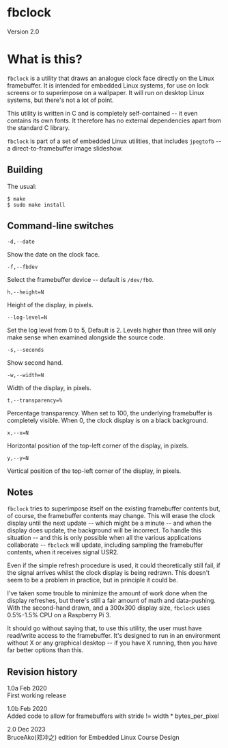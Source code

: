 # fbclock 

Version 2.0

# What is this?

`fbclock` is a utility that draws an analogue clock face directly on the Linux framebuffer. It is intended for embedded Linux systems, for use on lock screens or to superimpose on a wallpaper. It will run on desktop Linux systems, but there's not a lot of point.

This utility is written in C and is completely self-contained -- it even contains its own fonts. It therefore has no external
dependencies apart from the standard C library.

`fbclock` is part of a set of embedded Linux utilities, that includes `jpegtofb` -- a direct-to-framebuffer image slideshow.

## Building

The usual:

    $ make
    $ sudo make install

## Command-line switches

`-d,--date`

Show the date on the clock face.

`-f,--fbdev`

Select the framebuffer device -- default is `/dev/fb0`.

`h,--height=N` 

Height of the display, in pixels.

`--log-level=N`

Set the log level from 0 to 5, Default is 2. Levels higher than three will only make sense when examined alongside the source code.

`-s,--seconds` 

Show second hand.

`-w,--width=N`

Width of the display, in pixels.

`t,--transparency=%`

Percentage transparency. When set to 100, the underlying framebuffer is completely visible. When 0, the clock display is on a black background.

`x,--x=N`

Horizontal position of the top-left corner of the display, in pixels.

`y,--y=N`

Vertical position of the top-left corner of the display, in pixels.

## Notes

`fbclock` tries to superimpose itself on the existing framebuffer contents but, of course, the framebuffer contents may change. This will erase the clock display until the next update -- which might be a minute -- and when the display does update, the background will be incorrect. To handle this situation -- and this is only  possible when all the various applications collaborate -- `fbclock` will update, including sampling the framebuffer contents, when it receives
signal USR2. 

Even if the simple refresh procedure is used, it could theoretically still fail, if the signal arrives whilst the clock display is being redrawn. This doesn't seem to be a problem in practice, but in principle it could be.

I've taken some trouble to minimize the amount of work done when the display refreshes, but there's still a fair amount of math and data-pushing. With the second-hand drawn, and a 300x300 display size, `fbclock` uses 0.5%-1.5% CPU on a Raspberry Pi 3. 

It should go without saying that, to use this utility, the user must have read/write access to the framebuffer. It's designed to run in an environment without X or any graphical desktop -- if you have X running, then you have far better options than this.

## Revision history

1.0a Feb 2020<br/>
First working release

1.0b Feb 2020<br/>
Added code to allow for framebuffers with stride != 
width * bytes\_per\_pixel

2.0 Dec 2023<br/>
BruceAko(邓冲之) edition for Embedded Linux Course Design
